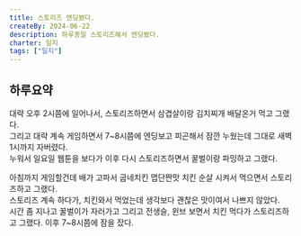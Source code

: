 ```yaml
---
title: 스토리즈 엔딩봤다.
createBy: 2024-06-22
description: 하루종일 스토리즈해서 엔딩봤다.
charter: 일지
tags: ["일지"]
---
```


## 하루요약

대략 오후 2시쯤에 일어나서, 스토리즈하면서 삼겹살이랑 김치찌개 배달온거 먹고 그랬다.  
그리고 대략 계속 게임하면서 7~8시쯤에 엔딩보고 피곤해서 잠깐 누웠는데 그대로 새벽 1시까지 자버렸다.  
누워서 일요일 웹툰을 보다가 이후 다시 스토리즈하면서 꿀벌이랑 파밍하고 그랬다.

아침까지 게임할건데 배가 고파서 굽네치킨 맵단짠맛 치킨 순살 시켜서 먹으면서 스토리즈하고 그랬다.  
스토리즈 계속 하다가, 치킨와서 먹었는데 생각보다 괜찮은 맛이여서 나쁘지 않았다.  
시간 좀 지나고 꿀벌이가 자러가고 그리고 전생슬, 윈브 보면서 치킨 먹다가 스토리즈하고 그랬다. 이후 7~8시쯤에 잠을 잤다.
